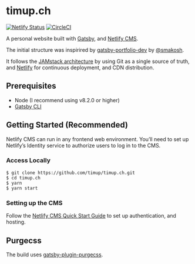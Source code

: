 # timup.ch

[![Netlify Status](https://api.netlify.com/api/v1/badges/0fb0457c-ecd9-4b0d-ade8-d449a4829f28/deploy-status)](https://app.netlify.com/sites/timupch/deploys)
[![CircleCI](https://circleci.com/gh/timup/timup.ch.svg?style=svg)](https://circleci.com/gh/timup/timup.ch)

A personal website built with [Gatsby](https://www.gatsbyjs.org/), and [Netlify CMS](https://www.netlifycms.org).

The initial structure was inspirired by [gatsby-portfolio-dev](https://github.com/smakosh/gatsby-portfolio-dev) by [@smakosh](https://github.com/smakosh).

It follows the [JAMstack architecture](https://jamstack.org) by using Git as a single source of truth, and [Netlify](https://www.netlify.com) for continuous deployment, and CDN distribution.

## Prerequisites

- Node (I recommend using v8.2.0 or higher)
- [Gatsby CLI](https://www.gatsbyjs.org/docs/)

## Getting Started (Recommended)

Netlify CMS can run in any frontend web environment. You’ll need to set up Netlify’s Identity service to authorize users to log in to the CMS.

### Access Locally
```
$ git clone https://github.com/timup/timup.ch.git
$ cd timup.ch
$ yarn
$ yarn start
```

### Setting up the CMS
Follow the [Netlify CMS Quick Start Guide](https://www.netlifycms.org/docs/quick-start/#authentication) to set up authentication, and hosting.

## Purgecss
The build uses [gatsby-plugin-purgecss](https://www.gatsbyjs.org/packages/gatsby-plugin-purgecss/).
